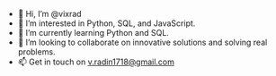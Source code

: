 - 👋 Hi, I’m @vixrad
- 👀 I’m interested in Python, SQL, and JavaScript.
- 🌱 I’m currently learning Python and SQL.
- 💞️ I’m looking to collaborate on innovative solutions and solving real problems.
- 📫 Get in touch on v.radin1718@gmail.com

<!---
vixrad/vixrad is a ✨ special ✨ repository because its `README.md` (this file) appears on your GitHub profile.
You can click the Preview link to take a look at your changes.
--->
